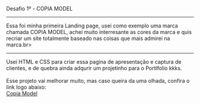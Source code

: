 Desafio 1º - COPIA MODEL
<br>
<hr>
Essa foi minha primeira Landing page, usei como exemplo uma marca chamada COPIA MODEL, achei muito interresante as cores da marca e quis recriar um site totalmente baseado nas coisas que mais admirei na marca.br>
<hr>
Usei HTML e CSS para criar essa pagina de apresentação e captura de clientes, e de quebra ainda adqurir um projetinho para o Portifolio kkks.<br>
<br>
Esse projeto vai melhorar muito, mas caso queira da uma olhada, confira o link logo abaixo:<br>
<a href="">Copia Model</a>
